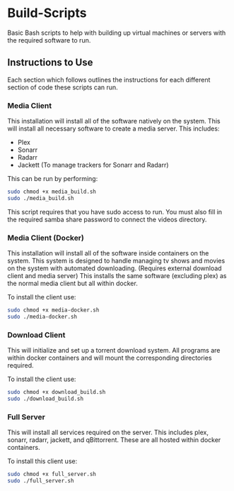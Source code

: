 # Build-Scripts
Basic Bash scripts to help with building up virtual machines or servers with the required software to run.

## Instructions to Use
Each section which follows outlines the instructions for each different section of code these scripts can run.

### Media Client
This installation will install all of the software natively on the system.
This will install all necessary software to create a media server. This includes:
- Plex
- Sonarr
- Radarr
- Jackett (To manage trackers for Sonarr and Radarr)

This can be run by performing:
```sh
sudo chmod +x media_build.sh
sudo ./media_build.sh
```
This script requires that you have sudo access to run. You must also fill in the required samba share password to connect the videos directory.

### Media Client (Docker)
This installation will install all of the software inside containers on the system. This system is designed to handle managing tv shows and movies on the system with automated downloading. (Requires external download client and media server)
This installs the same software (excluding plex) as the normal media client but all within docker.

To install the client use:
```sh
sudo chmod +x media-docker.sh
sudo ./media-docker.sh
```

### Download Client
This will initialize and set up a torrent download system. All programs are within docker containers and will mount the corresponding directories required.

To install the client use:
```sh
sudo chmod +x download_build.sh
sudo ./download_build.sh
```

### Full Server
This will install all services required on the server. This includes plex, sonarr, radarr, jackett, and qBittorrent. These are all hosted within docker containers.

To install this client use:
```sh
sudo chmod +x full_server.sh
sudo ./full_server.sh
```
